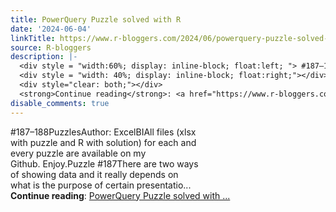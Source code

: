 ```yaml
---
title: PowerQuery Puzzle solved with R
date: '2024-06-04'
linkTitle: https://www.r-bloggers.com/2024/06/powerquery-puzzle-solved-with-r-28/
source: R-bloggers
description: |-
  <div style = "width:60%; display: inline-block; float:left; "> #187–188PuzzlesAuthor: ExcelBIAll files (xlsx with puzzle and R with solution) for each and every puzzle are available on my Github. Enjoy.Puzzle #187There are two ways of showing data and it really depends on what is the purpose of certain presentatio...</div>
  <div style = "width: 40%; display: inline-block; float:right;"></div>
  <div style="clear: both;"></div>
  <strong>Continue reading</strong>: <a href="https://www.r-bloggers.com/2024/06/powerquery-puzzle-solved-with-r-28/">PowerQuery Puzzle solved with ...
disable_comments: true
---
```

<div style = "width:60%; display: inline-block; float:left; "> #187–188PuzzlesAuthor: ExcelBIAll files (xlsx with puzzle and R with solution) for each and every puzzle are available on my Github. Enjoy.Puzzle #187There are two ways of showing data and it really depends on what is the purpose of certain presentatio...</div>
<div style = "width: 40%; display: inline-block; float:right;"></div>
<div style="clear: both;"></div>
<strong>Continue reading</strong>: <a href="https://www.r-bloggers.com/2024/06/powerquery-puzzle-solved-with-r-28/">PowerQuery Puzzle solved with ...